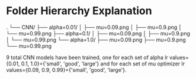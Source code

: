 # Folder Hierarchy Explanation

.
└── CNN/
    ├── alpha=0.01/
    │   ├── mu=0.09.png
    │   ├── mu=0.9.png
    │   └── mu=0.99.png
    ├── alpha=0.1/
    │   ├── mu=0.09.png
    │   ├── mu=0.9.png
    │   └── mu=0.99.png
    └── alpha=1.0/
        ├── mu=0.09.png
        ├── mu=0.9.png
        └── mu=0.99.png

9 total CNN models have been trained, one for each set of alpha lr values={0.01, 0.1, 1.0}={'small', 'good', 'large'} and for each set of mu optimizer lr values={0.09, 0.9, 0.99}={'small', 'good', 'large'}.
